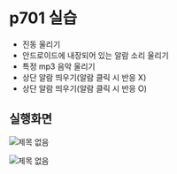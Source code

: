 # p701 실습

- 진동 울리기
- 안드로이드에 내장되어 있는 알람 소리 울리기
- 특정 mp3 음악 울리기
- 상단 알람 띄우기(알람 클릭 시 반응 X)
- 상단 알람 띄우기(알람 클릭 시 반응 O)

## 실행화면

![제목 없음](https://user-images.githubusercontent.com/24764210/96687293-a7809a00-13ba-11eb-89fa-274882205eef.png) 

![제목 없음](https://user-images.githubusercontent.com/24764210/96687444-dac32900-13ba-11eb-8bf2-08fd42fd59b2.png) 